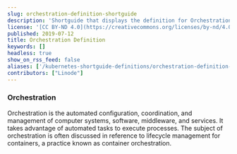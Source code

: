 ```yaml
---
slug: orchestration-definition-shortguide
description: 'Shortguide that displays the definition for Orchestration.'
license: '[CC BY-ND 4.0](https://creativecommons.org/licenses/by-nd/4.0)'
published: 2019-07-12
title: Orchestration Definition
keywords: []
headless: true
show_on_rss_feed: false
aliases: ['/kubernetes-shortguide-definitions/orchestration-definition-shortguide/']
contributors: ["Linode"]
---
```


### Orchestration

Orchestration is the automated configuration, coordination, and management of computer systems, software, middleware, and services. It takes advantage of automated tasks to execute processes. The subject of orchestration is often discussed in reference to lifecycle management for containers, a practice known as container orchestration.
